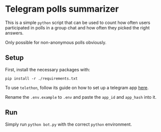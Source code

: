 # Telegram polls summarizer

This is a simple `python` script that can be used to count how often users participated
in polls in a group chat and how often they picked the right answers.

Only possible for non-anonymous polls obviously.

## Setup

First, install the necessary packages with:
```shell
pip install -r ./requirements.txt
```

To use `telethon`, follow its guide on how to set up a telegram app
[here](https://docs.telethon.dev/en/stable/basic/signing-in.html).

Rename the `.env.example` to `.env` and paste the `app_id` and `app_hash` into it.

## Run

Simply run `python bot.py` with the correct `python` environment.
